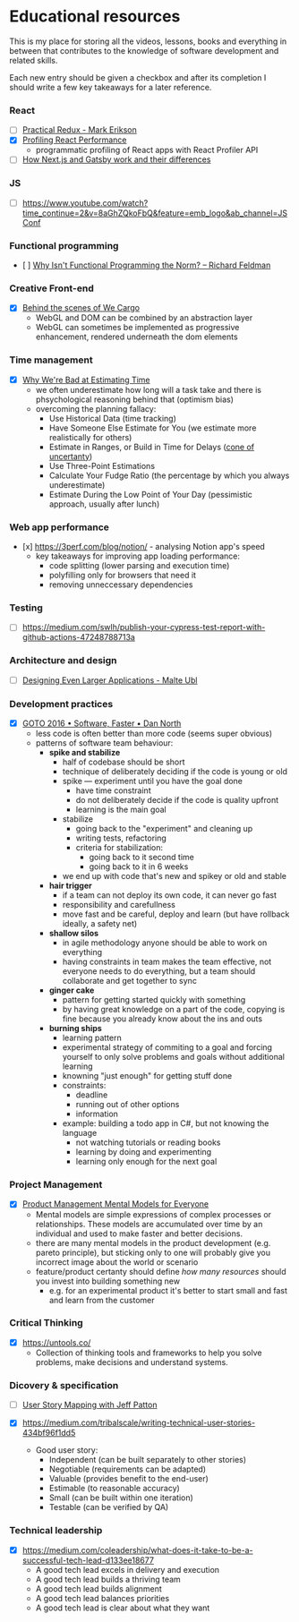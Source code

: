 # Educational resources

This is my place for storing all the videos, lessons, books and everything in between that contributes to the knowledge of software development and related skills.

Each new entry should be given a checkbox and after its completion I should write a few key takeaways for a later reference.

### React
- [ ] [Practical Redux - Mark Erikson](https://blog.isquaredsoftware.com/2016/10/practical-redux-part-0-introduction/)
- [x] [Profiling React Performance](https://addyosmani.com/blog/profiling-react-js/)
    - programmatic profiling of React apps with React Profiler API
- [ ] [How Next.js and Gatsby work and their differences](https://www.youtube.com/watch?v=xC4Yq_mXvPM&ab_channel=Prismic)

### JS
- [ ] https://www.youtube.com/watch?time_continue=2&v=8aGhZQkoFbQ&feature=emb_logo&ab_channel=JSConf

### Functional programming
- [ ] [Why Isn't Functional Programming the Norm? – Richard Feldman](https://www.youtube.com/watch?v=QyJZzq0v7Z4)

### Creative Front-end
- [x] [Behind the scenes of We Cargo](https://medium.com/epicagency/behind-the-scenes-of-we-cargo-3999f5f559c)
  - WebGL and DOM can be combined by an abstraction layer
  - WebGL can sometimes be implemented as progressive enhancement, rendered underneath the dom elements

### Time management
- [x] [Why We're Bad at Estimating Time](https://zapier.com/blog/how-to-estimate-time/) 
  - we often underestimate how long will a task take and there is phsychological reasoning behind that (optimism bias)
  - overcoming the planning fallacy: 
    - Use Historical Data (time tracking)
    - Have Someone Else Estimate for You (we estimate more realistically for others)
    - Estimate in Ranges, or Build in Time for Delays ([cone of uncertanty](https://user-images.githubusercontent.com/12981417/68505059-af593400-0266-11ea-8997-703625a60b66.png))
    - Use Three-Point Estimations
    - Calculate Your Fudge Ratio (the percentage by which you always underestimate)
    - Estimate During the Low Point of Your Day (pessimistic approach, usually after lunch)
    
### Web app performance
- [x] https://3perf.com/blog/notion/ - analysing Notion app's speed
    - key takeaways for improving app loading performance:
        - code splitting (lower parsing and execution time)
        - polyfilling only for browsers that need it
        - removing unneccessary dependencies
        
        
### Testing
- [ ] https://medium.com/swlh/publish-your-cypress-test-report-with-github-actions-47248788713a
    
### Architecture and design
- [ ] [Designing Even Larger Applications - Malte Ubl](https://medium.com/@cramforce/designing-even-larger-applications-460ee029012d) 

### Development practices
- [x] [GOTO 2016 • Software, Faster • Dan North](https://www.youtube.com/watch?v=USc-yLHXNUg&feature=youtu.be&t=1053&ab_channel=GOTOConferences)
    - less code is often better than more code (seems super obvious)
    - patterns of software team behaviour:
        - **spike and stabilize**
            - half of codebase should be short
            - technique of deliberately deciding if the code is young or old
            - spike 
              — experiment until you have the goal done
              - have time constraint
              - do not deliberately decide if the code is quality upfront
              - learning is the main goal
            - stabilize
              - going back to the "experiment" and cleaning up
              - writing tests, refactoring
              - criteria for stabilization:
                  - going back to it second time
                  - going back to it in 6 weeks
            - we end up with code that's new and spikey or old and stable
        - **hair trigger**
          - if a team can not deploy its own code, it can never go fast
          - responsibility and carefullness
          - move fast and be careful, deploy and learn (but have rollback ideally, a safety net)
        - **shallow silos**
          - in agile methodology anyone should be able to work on everything
          - having constraints in team makes the team effective, not everyone needs to do everything, but a team should collaborate and get together to sync
        - **ginger cake**
          - pattern for getting started quickly with something
          - by having great knowledge on a part of the code, copying is fine because you already know about the ins and outs
        - **burning ships**
            - learning pattern
            - experimental strategy of commiting to a goal and forcing yourself to only solve problems and goals without additional learning
            - knowning "just enough" for getting stuff done
            - constraints:
                - deadline
                - running out of other options
                - information
            - example: building a todo app in C#, but not knowing the language
                - not watching tutorials or reading books
                - learning by doing and experimenting
                - learning only enough for the next goal
                

### Project Management
- [x] [Product Management Mental Models for Everyone](https://blackboxofpm.com/product-management-mental-models-for-everyone-31e7828cb50b?gi=617d96bb2cb9) 
    - Mental models are simple expressions of complex processes or relationships. These models are accumulated over time by an individual and used to make faster and better decisions.
    - there are many mental models in the product development (e.g. pareto principle), but sticking only to one will probably give you incorrect image about the world or scenario
    - feature/product certanty should define *how many resources* should you invest into building something new
        - e.g. for an experimental product it's better to start small and fast and learn from the customer
        
### Critical Thinking
- [x] https://untools.co/
    - Collection of thinking tools and frameworks to help you solve problems, make decisions and understand systems.

### Dicovery & specification
* [ ] [User Story Mapping with Jeff Patton](https://www.youtube.com/watch?time_continue=225&v=AorAgSrHjKM&feature=emb_title&ab_channel=ComsystoReplyGmbH)

* [x] https://medium.com/tribalscale/writing-technical-user-stories-434bf96f1dd5
    - Good user story:
        - Independent (can be built separately to other stories)
        - Negotiable (requirements can be adapted)
        - Valuable (provides benefit to the end-user)
        - Estimable (to reasonable accuracy)
        - Small (can be built within one iteration)
        - Testable (can be verified by QA)

### Technical leadership
* [x] https://medium.com/coleadership/what-does-it-take-to-be-a-successful-tech-lead-d133ee18677
    - A good tech lead excels in delivery and execution
    - A good tech lead builds a thriving team
    - A good tech lead builds alignment
    - A good tech lead balances priorities
    - A good tech lead is clear about what they want
